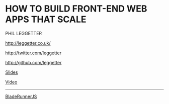 HOW TO BUILD FRONT-END WEB APPS THAT SCALE
==========================================

PHIL LEGGETTER

http://leggetter.co.uk/

http://twitter.com/leggetter

http://github.com/leggetter

[Slides](http://www.slideshare.net/leggetter/how-to-build-frontend-web-apps-that-scale-futurejs)

[Video](https://www.youtube.com/watch?v=0Y2xKMJtRCk)

---

[BladeRunnerJS](http://bladerunnerjs.org/)
